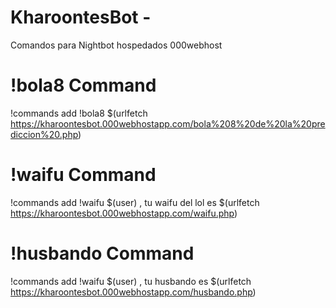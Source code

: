 # KharoontesBot -

 Comandos para Nightbot hospedados 000webhost






# !bola8 Command

!commands add !bola8 $(urlfetch https://kharoontesbot.000webhostapp.com/bola%208%20de%20la%20prediccion%20.php)

# !waifu Command

!commands add !waifu $(user) , tu waifu del lol es $(urlfetch https://kharoontesbot.000webhostapp.com/waifu.php)

# !husbando Command

!commands add !waifu $(user) , tu husbando es $(urlfetch https://kharoontesbot.000webhostapp.com/husbando.php)

